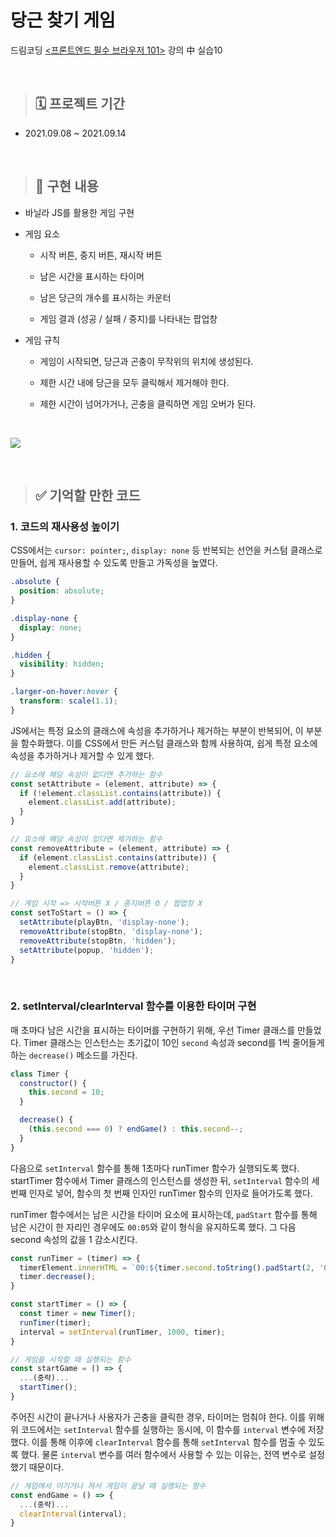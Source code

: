 # 당근 찾기 게임

드림코딩 [<프론트엔드 필수 브라우저 101>](https://academy.dream-coding.com/courses/browser101) 강의 中 실습10

<br>

> ## 🗓 프로젝트 기간

- 2021.09.08 ~ 2021.09.14

<br>

> ## 📌 구현 내용

- 바닐라 JS를 활용한 게임 구현

- 게임 요소

  - 시작 버튼, 중지 버튼, 재시작 버튼

  - 남은 시간을 표시하는 타이머

  - 남은 당근의 개수를 표시하는 카운터

  - 게임 결과 (성공 / 실패 / 중지)를 나타내는 팝업창
  
- 게임 규칙

  - 게임이 시작되면, 당근과 곤충이 무작위의 위치에 생성된다.

  - 제한 시간 내에 당근을 모두 클릭해서 제거해야 한다.

  - 제한 시간이 넘어가거나, 곤충을 클릭하면 게임 오버가 된다.

<br>

![](https://images.velog.io/images/ready2start/post/92c8523c-097d-4312-9ed4-5e47279c70f7/carrotgame.gif)

<br>

> ## ✅ 기억할 만한 코드

### 1. 코드의 재사용성 높이기

CSS에서는 `cursor: pointer;`, `display: none` 등 반복되는 선언을 커스텀 클래스로 만들어, 쉽게 재사용할 수 있도록 만들고 가독성을 높였다.

```css
.absolute {
  position: absolute;
}

.display-none {
  display: none;
}

.hidden {
  visibility: hidden;
}

.larger-on-hover:hover {
  transform: scale(1.1);
}
```

JS에서는 특정 요소의 클래스에 속성을 추가하거나 제거하는 부분이 반복되어, 이 부분을 함수화했다. 이를 CSS에서 만든 커스텀 클래스와 함께 사용하여, 쉽게 특정 요소에 속성을 추가하거나 제거할 수 있게 했다.

```javascript
// 요소에 해당 속성이 없다면 추가하는 함수
const setAttribute = (element, attribute) => {
  if (!element.classList.contains(attribute)) {
    element.classList.add(attribute);
  }
}

// 요소에 해당 속성이 있다면 제거하는 함수
const removeAttribute = (element, attribute) => {
  if (element.classList.contains(attribute)) {
    element.classList.remove(attribute);
  }
}
```

```javascript
// 게임 시작 => 시작버튼 X / 중지버튼 O / 팝업창 X
const setToStart = () => {
  setAttribute(playBtn, 'display-none');
  removeAttribute(stopBtn, 'display-none');
  removeAttribute(stopBtn, 'hidden');
  setAttribute(popup, 'hidden');
}
```

<br>

### 2. setInterval/clearInterval 함수를 이용한 타이머 구현

매 초마다 남은 시간을 표시하는 타이머를 구현하기 위해, 우선 Timer 클래스를 만들었다. Timer 클래스는 인스턴스는 초기값이 10인 `second` 속성과 second를 1씩 줄어들게 하는 `decrease()` 메소드를 가진다.

```javascript
class Timer {
  constructor() {
    this.second = 10;
  }

  decrease() {
    (this.second === 0) ? endGame() : this.second--;
  }
}
```

다음으로 `setInterval` 함수를 통해 1초마다 runTimer 함수가 실행되도록 했다. startTimer 함수에서 Timer 클래스의 인스턴스를 생성한 뒤, `setInterval` 함수의 세 번째 인자로 넣어, 함수의 첫 번째 인자인 runTimer 함수의 인자로 들어가도록 했다.

runTimer 함수에서는 남은 시간을 타이머 요소에 표시하는데, `padStart` 함수를 통해 남은 시간이 한 자리인 경우에도 `00:05`와 같이 형식을 유지하도록 했다. 그 다음 second 속성의 값을 1 감소시킨다. 

```javascript
const runTimer = (timer) => {
  timerElement.innerHTML = `00:${timer.second.toString().padStart(2, '0')}`;
  timer.decrease();
}

const startTimer = () => {
  const timer = new Timer();
  runTimer(timer);
  interval = setInterval(runTimer, 1000, timer);
}

// 게임을 시작할 때 실행되는 함수
const startGame = () => {
  ...(중략)...
  startTimer();
}
```

주어진 시간이 끝나거나 사용자가 곤충을 클릭한 경우, 타이머는 멈춰야 한다. 이를 위해 위 코드에서는 `setInterval` 함수를 실행하는 동시에, 이 함수를 `interval` 변수에 저장했다. 이를 통해 이후에 `clearInterval` 함수를 통해 `setInterval` 함수를 멈출 수 있도록 했다. 물론 `interval` 변수를 여러 함수에서 사용할 수 있는 이유는, 전역 변수로 설정했기 때문이다.

```javascript
// 게임에서 이기거나 져서 게임이 끝날 때 실행되는 함수
const endGame = () => {
  ...(중략)...
  clearInterval(interval);
}
```

